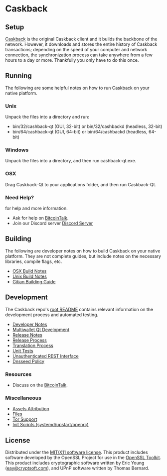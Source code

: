 Caskback
=====================

Setup
---------------------
[Caskback](https://newcashbackcoin.com/) is the original Caskback client and it builds the backbone of the network. However, it downloads and stores the entire history of Caskback transactions; depending on the speed of your computer and network connection, the synchronization process can take anywhere from a few hours to a day or more. Thankfully you only have to do this once.

Running
---------------------
The following are some helpful notes on how to run Caskback on your native platform.

### Unix

Unpack the files into a directory and run:

- bin/32/cashback-qt (GUI, 32-bit) or bin/32/cashbackd (headless, 32-bit)
- bin/64/cashback-qt (GUI, 64-bit) or bin/64/cashbackd (headless, 64-bit)

### Windows

Unpack the files into a directory, and then run cashback-qt.exe.

### OSX

Drag Caskback-Qt to your applications folder, and then run Caskback-Qt.

### Need Help?

for help and more information.
* Ask for help on [BitcoinTalk](https://bitcointalk.org/index.php?topic=4707019.0).
* Join our Discord server [Discord Server](https://discord.gg/vErwUSC)

Building
---------------------
The following are developer notes on how to build Caskback on your native platform. They are not complete guides, but include notes on the necessary libraries, compile flags, etc.

- [OSX Build Notes](build-osx.md)
- [Unix Build Notes](build-unix.md)
- [Gitian Building Guide](gitian-building.md)

Development
---------------------
The Caskback repo's [root README](https://github.com/cashbackcoin/cashbackcoin/blob/master/README.md) contains relevant information on the development process and automated testing.

- [Developer Notes](developer-notes.md)
- [Multiwallet Qt Development](multiwallet-qt.md)
- [Release Notes](release-notes.md)
- [Release Process](release-process.md)
- [Translation Process](translation_process.md)
- [Unit Tests](unit-tests.md)
- [Unauthenticated REST Interface](REST-interface.md)
- [Dnsseed Policy](dnsseed-policy.md)

### Resources

* Discuss on the [BitcoinTalk](https://bitcointalk.org/index.php?topic=4707019.0).

### Miscellaneous
- [Assets Attribution](assets-attribution.md)
- [Files](files.md)
- [Tor Support](tor.md)
- [Init Scripts (systemd/upstart/openrc)](init.md)

License
---------------------
Distributed under the [MIT/X11 software license](http://www.opensource.org/licenses/mit-license.php).
This product includes software developed by the OpenSSL Project for use in the [OpenSSL Toolkit](https://www.openssl.org/). This product includes
cryptographic software written by Eric Young ([eay@cryptsoft.com](mailto:eay@cryptsoft.com)), and UPnP software written by Thomas Bernard.
